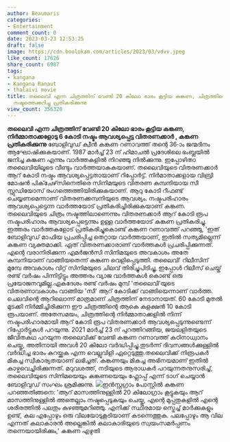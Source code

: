 ```yaml
---
author: Beaumaris
categories:
- Entertainment
comment_count: 0
date: 2023-03-23 12:53:25
draft: false
image: https://cdn.boolokam.com/articles/2023/03/vdvv.jpeg
like_count: 17626
share_count: 6987
tags:
- kangana
- Kangana Ranaut
- thalaivi movie
title: തലൈവി എന്ന ചിത്രത്തിന് വേണ്ടി 20 കിലോ ഭാരം കൂട്ടിയ കങ്കണ, ചിത്രത്തിന്റെ വൻ
  നഷ്ടത്തെക്കുറിച്ചു പ്രതികരിക്കുന്നു
view_count: 356320
---
```


**തലൈവി എന്ന ചിത്രത്തിന് വേണ്ടി 20 കിലോ ഭാരം കൂട്ടിയ കങ്കണ, നിർമ്മാതാക്കളോടു 6 കോടി നഷ്ടം ആവശ്യപ്പെട്ട വിതരണക്കാർ , കങ്കണ പ്രതികരിക്കുന്നു** ബോളിവുഡ് ക്വീൻ കങ്കണ റണാവത്ത് തന്റെ 36-ാം ജന്മദിനം ആഘോഷിക്കുകയാണ്. 1987 മാർച്ച് 23 ന് ഹിമാചൽ പ്രദേശിലെ ഭംബ്ലയിൽ ജനിച്ച കങ്കണ എന്നും വാർത്തകളിൽ നിറഞ്ഞു നിൽക്കുന്നു. ഇപ്പോഴിതാ തലൈവിയിലൂടെ വീണ്ടും വാർത്തയാകുകയാണ്. തലൈവിയുടെ വിതരണക്കാർ ആറ് കോടി നഷ്ടം ആവശ്യപ്പെട്ടതായാണ് റിപ്പോർട്ട്. നിർമാതാക്കളായ വിബ്രി മോഷൻ പിക്‌ചേഴ്‌സിനെതിരെ സിനിമയുടെ വിതരണ കമ്പനിയായ സീ സ്റ്റുഡിയോസ് രംഗത്തെത്തിയിരിക്കുകയാണ്. ആറു കോടി റീഫണ്ട് ചെയ്യണമെന്നാണ് വിതരണക്കമ്പനിയുടെ ആവശ്യം. നഷ്ടപരിഹാരം ആവശ്യപ്പെട്ടെന്ന വാർത്തയോട് പ്രതികരിച്ചിരിക്കുകയാണ് കങ്കണ. തലൈവിയുടെ ചിത്രം നഷ്ടത്തിലാണെന്നും വിതരണക്കാർ ആറ് കോടി രൂപ നഷ്ടപരിഹാരം ആവശ്യപ്പെട്ടെന്നും ഉള്ള വാർത്തയോട് കങ്കണ പ്രതികരിച്ചു. ഇത്തരം വാർത്തകളോട് പ്രതികരിച്ചുകൊണ്ട് കങ്കണ റണാവത്ത് പറഞ്ഞു, 'ഇത് ബോളിവുഡ് മാഫിയ പ്രചരിപ്പിച്ച തെറ്റായ വാർത്തയാണ്, ഇതിൽ സത്യമില്ലെന്ന് കങ്കണ വ്യക്തമാക്കി. ഏത് വിതരണക്കാരാണ് വാർത്തകൾ പ്രചരിപ്പിക്കുന്നത്. എന്റെ വരാനിരിക്കുന്ന എമർജൻസി സിനിമയുടെ അവകാശം അതേ കമ്പനിയാണ് വാങ്ങിയതെന്ന് കങ്കണ വെളിപ്പെടുത്തി. തലൈവി' റിലീസിന് മുമ്പേ അവകാശം വിറ്റ് സിനിമയുടെ ചിലവ് തിരിച്ചുപിടിച്ചു, ഇപ്പോൾ റിലീസ് ചെയ്ത് രണ്ട് വർഷം പിന്നിട്ടിട്ടും അത്തരം വ്യാജ വാർത്തകൾ കൊണ്ട് ഒരു പ്രയോജനവുമില്ല.ഏകദേശം രണ്ട് വർഷം മുമ്പ് 'തലൈവി'യുടെ വിതരണാവകാശം വാങ്ങിയ 'സീ' ആറ് കോടിക്ക് വാങ്ങിയെന്നാണ് വാർത്ത. ചെലവിന്റെ ആറിലൊന്ന് മാത്രമാണ് ചിത്രത്തിന് നേടാനായത്. 60 കോടി മുതൽ മുടക്കി നിർമ്മിച്ചിരിക്കുന്ന ഈ ചിത്രത്തിന്റെ ആകെ കളക്ഷൻ 10 കോടി രൂപയാണ്. അതേസമയം, ചിത്രത്തിന്റെ നിർമ്മാതാക്കളിൽ നിന്ന് നഷ്ടപരിഹാരമായി ആറ് കോടി രൂപ വിതരണക്കാർ ആവശ്യപ്പെടുന്നുണ്ടെന്ന് റിപ്പോർട്ടുകൾ പറയുന്നു. 2021 മാർച്ച് 23 ന് പുറത്തിറങ്ങിയ, ജയലളിതയുടെ ജീവിതകഥ പറയുന്ന തലൈവിക്ക് വേണ്ടി കങ്കണ റണാവത്ത് കഠിനാധ്വാനം ചെയ്തു, അതിനായി അവൾ 20 കിലോ വർദ്ധിപ്പിച്ചു.തുടർന്ന് ദിവസങ്ങൾക്കുള്ളിൽ വർദ്ധിച്ച ഭാരം കുറയ്ക്കുക എന്ന വെല്ലുവിളി ഏറ്റെടുത്തു.തലൈവിക്ക് നിരൂപകർ മികച്ച സ്വീകാര്യതയാണ് ലഭിച്ചത്. കങ്കണയും മികച്ച അഭിനയമാണ് ഇതിൽ കാഴ്ചവെച്ചിരിക്കുന്നത്. മറുവശത്ത്, നടിയുടെ ആരാധകർ പറയുന്നതനുസരിച്ച്, തലൈവിയുടെ സിനിമയെയും കങ്കണയെയും ഫ്ലോപ്പ് എന്ന് ടാഗ് ചെയ്യാൻ ബോളിവുഡ് സംഘം ശ്രമിക്കുന്നു. ![](https://cdn.boolokam.com/articles/2023/03/vdvv.jpeg)ഇൻസ്റ്റഗ്രാം പോസ്റ്റിൽ കങ്കണ പറഞ്ഞതിങ്ങനെ: 'ആറ് മാസത്തിനുള്ളിൽ 20 കിലോഗ്രാം കൂട്ടുകയും ആറ് മാസത്തിനുള്ളിൽ അതെല്ലാം നഷ്ടപ്പെടുകയും ചെയ്തു, എന്റെ മുപ്പതുകളിൽ എന്റെ ശരീരത്തിൽ പലതും കുഴഞ്ഞുമറിഞ്ഞു. എനിക്ക് സ്ഥിരമായ സ്ട്രെച്ച് മാർക്കുകളും ഉണ്ട്, കല എപ്പോഴും ഒരു വിലയോടുകൂടിയാണ് കടന്നെത്തുക. പലപ്പോഴും ആ വില എന്നത് കലാകാരൻ അല്ലെങ്കിൽ കലാകാരിയുടെ സ്വയംസമർപ്പണം തന്നെയായിരിക്കും,' കങ്കണ എഴുതി &nbsp;